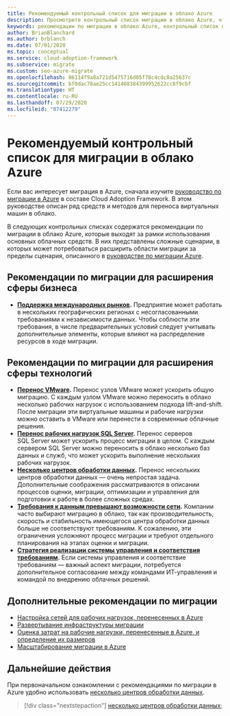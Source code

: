 ```yaml
---
title: Рекомендуемый контрольный список для миграции в облако Azure
description: Просмотрите контрольный список миграции в облако Azure, чтобы узнать, как внедрить инструменты Azure для выполнения рекомендаций по миграции в облако.
keywords: рекомендации по миграции в облако Azure, контрольный список по миграции в Azure, контрольный список по миграции в облако, рекомендации по миграции в облако
author: BrianBlanchard
ms.author: brblanch
ms.date: 07/01/2020
ms.topic: conceptual
ms.service: cloud-adoption-framework
ms.subservice: migrate
ms.custom: seo-azure-migrate
ms.openlocfilehash: 86114f9a8a721d5475716d05f78c4cdc8a25637c
ms.sourcegitcommit: bf0dac78ae25cc141408384399952622cc8f9cbf
ms.translationtype: HT
ms.contentlocale: ru-RU
ms.lasthandoff: 07/29/2020
ms.locfileid: "87412279"
---
```

# <a name="azure-cloud-migration-best-practices-checklist"></a>Рекомендуемый контрольный список для миграции в облако Azure

Если вас интересует миграция в Azure, сначала изучите [руководство по миграции в Azure](../azure-migration-guide/index.md) в составе Cloud Adoption Framework. В этом руководстве описан ряд средств и методов для переноса виртуальных машин в облако.

В следующих контрольных списках содержатся рекомендации по миграции в облако Azure, которые выходят за рамки использования основных облачных средств. В них представлены сложные сценарии, в которых может потребоваться расширить области миграции за пределы сценария, описанного в [руководстве по миграции Azure](../azure-migration-guide/index.md).

## <a name="migration-best-practices-for-business-driven-scope-expansion"></a>Рекомендации по миграции для расширения сферы бизнеса

- **[Поддержка международных рынков](./multiple-regions.md).** Предприятие может работать в нескольких географических регионах с несогласованными требованиями к независимости данных. Чтобы соблюсти эти требования, в числе предварительных условий следует учитывать дополнительные элементы, которые влияют на распределение ресурсов в ходе миграции.

## <a name="migration-best-practices-for-technology-driven-scope-expansion"></a>Рекомендации по миграции для расширения сферы технологий

- **[Перенос VMware](./vmware-host.md).** Перенос узлов VMware может ускорить общую миграцию. С каждым узлом VMware можно переносить в облако несколько рабочих нагрузок с использованием подхода lift-and-shift. После миграции эти виртуальные машины и рабочие нагрузки можно оставить в VMware или перенести в современные облачные решения.
- **[Перенос рабочих нагрузок SQL Server](./sql-migration.md).** Перенос серверов SQL Server может ускорить процесс миграции в целом. С каждым сервером SQL Server можно переносить в облако несколько баз данных и служб, что может ускорить выполнение нескольких рабочих нагрузок.
- **[Несколько центров обработки данных](./multiple-datacenters.md).** Перенос нескольких центров обработки данных — очень непростая задача. Дополнительные соображения рассматриваются в описании процессов оценки, миграции, оптимизации и управления для подготовки к работе в более сложных средах.
- **[Требования к данным превышают возможности сети](./network-capacity-exceeded.md).** Компании часто выбирают миграцию в облако, так как производительность, скорость и стабильность имеющегося центра обработки данных больше не соответствуют требованиям. К сожалению, эти ограничения усложняют процесс миграции и требуют отдельного планирования на этапах оценки и миграции.
- **[Стратегия реализации системы управления и соответствия требованиям](./governance-or-compliance.md).** Если системы управления и соответствие требованиям — важный аспект миграции, потребуется дополнительное согласование между командами ИТ-управления и командой по внедрению облачных решений.

## <a name="additional-migration-best-practices"></a>Дополнительные рекомендации по миграции

- [Настройка сетей для рабочих нагрузок, перенесенных в Azure](./migrate-best-practices-networking.md)
- [Развертывание инфраструктуры миграции](./contoso-migration-infrastructure.md)
- [Оценка затрат на рабочие нагрузки, перенесенные в Azure, и определение их размеров](./migrate-best-practices-costs.md)
- [Масштабирование миграции в Azure](./contoso-migration-scale.md)

## <a name="next-steps"></a>Дальнейшие действия

При первоначальном ознакомлении с рекомендациями по миграции в Azure удобно использовать [несколько центров обработки данных](./multiple-datacenters.md).

> [!div class="nextstepaction"]
> [несколько центров обработки данных](./multiple-datacenters.md);
